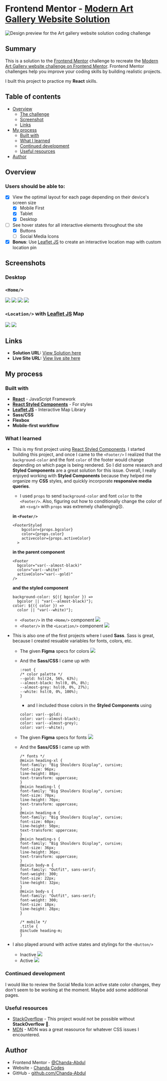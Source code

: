# Frontend Mentor - [Modern Art Gallery Website Solution](https://www.frontendmentor.io/challenges/art-gallery-website)

![Design preview for the Art gallery website solution coding challenge](./screens/preview.jpg)

## Summary

This is a solution to the [Frontend Mentor](https://www.frontendmentor.io) challenge to recreate the [Modern Art Gallery website challenge on Frontend Mentor](https://www.frontendmentor.io/challenges/art-gallery-website). Frontend Mentor challenges help you improve your coding skills by building realistic projects.

I built this project to practice my <b>React</b> skills.

## Table of contents

- [Overview](#overview)
  - [The challenge](#the-challenge)
  - [Screenshot](#screenshot)
  - [Links](#links)
- [My process](#my-process)
  - [Built with](#built-with)
  - [What I learned](#what-i-learned)
  - [Continued development](#continued-development)
  - [Useful resources](#useful-resources)
- [Author](#author)

## Overview

### Users should be able to:

- [x] View the optimal layout for each page depending on their device's screen size
  - [x] Mobile First
  - [x] Tablet
  - [x] Desktop
- [ ] See hover states for all interactive elements throughout the site
  - [x] Buttons
  - [ ] Social Media Icons
- [x] **Bonus**: Use [Leaflet JS](https://leafletjs.com/) to create an interactive location map with custom location pin

## Screenshots

### Desktop

<!-- #### Mobile
##### `<Home/>`
![](./screens/mobile1-1.png)
![](./screens/mobile1-2.png)
![](./screens/mobile1-3.png)
![](./screens/mobile1-4.png)
![](./screens/mobile1-5.png)
##### `<Location/>` with  [Leaflet JS](https://leafletjs.com/) Map
![](./screens/mobile2-1.png)
![](./screens/mobile2-2.png)
![](./screens/mobile2-3.png) -->

<!-- #### Tablet
![](./screens/tablet1.png)
![](./screens/tablet2.png)
![](./screens/tablet3.png)
![](./screens/tablet4.png) -->

### `<Home/>`

![](./screens/desktop1.png)
![](./screens/desktop2.png)
![](./screens/desktop3.png)
![](./screens/desktop4.png)

### `<Location/>` with [Leaflet JS](https://leafletjs.com/) Map

![](./screens/desktop5.png)
![](./screens/desktop6.png)

## Links

- <b>Solution URL:</b> [View Solution here](https://www.frontendmentor.io/solutions/modern-art-gallery-w-react-styled-components-leafletjs-and-sass-siAf_gMZ8)
- <b>Live Site URL:</b> [View live site here](https://friendly-benz-de5b74.netlify.app/)

## My process

### Built with

- <b>[React](https://reactjs.org/)</b> - JavaScript Framework
- <b>[React Styled Components](https://styled-components.com/)</b> - For styles
- <b>[Leaflet JS](https://leafletjs.com/)</b> - Interactive Map Library
- <b>Sass/CSS</b>
- <b>Flexbox</b>
- <b>Mobile-first workflow</b>

### What I learned

- This is my first project using [React Styled Components](https://styled-components.com/). I started building this project, and once I came to the `<Footer/>` I realized that the `background-color` and the font `color` of the footer would change depending on which page is being rendered.  So I did some research and <b>Styled Components</b> are a great solution for this issue. Overall, I really enjoyed working with <b>Styled Components</b> because they helped me organize my <b>CSS</b> styles, and quickly incorporate <b>responsive media queries</b>.
  - I used `props` to send `background-color` and font `color` to the `<Footer/>`. Also, figuring out how to conditionally change the color of an `<svg/>` with `props` was extremely challenging😣.
  
  <b>in `<Footer/>`</b>
  ````
  <FooterStyled
      bgcolor={props.bgcolor}
      color={props.color}
      activecolor={props.activeColor}
    >
  ````
  <b>in the parent component</b>
  ````
  <Footer 
    bgcolor="var(--almost-black)" 
    color="var(--white)" 
    activeColor="var(--gold)"
  />
  ````
  <b>and the styled component</b>
  ````
  background-color: ${({ bgcolor }) => 
    bgcolor || "var(--almost-black)"};
  color: ${({ color }) => 
    color || "var(--white)"};
  ````
  - `<Footer/>` in the `<Home/>` component
  ![](./screens/mobile1-5.png)
  - `<Footer/>` in the `<Location/>` component
  ![](./screens/mobile2-3.png)
- This is also one of the first projects where I used <b>Sass</b>. Sass is great, because I created resuable variables for fonts, colors, etc.

  - The given <b>Figma</b> specs for colors
    ![](./screens/colors.png)
  - And the <b>Sass/CSS</b> I came up with

    ````
    :root {
    /* color palette */
    --gold: hsl(24, 56%, 63%);
    --almost-black: hsl(0, 0%, 8%);
    --almost-grey: hsl(0, 0%, 27%);
    --white: hsl(0, 0%, 100%);
    }
    ````
    - and I included those colors in the <b>Styled Components</b> using
    ````
    color: var(--gold);
    color: var(--almost-black);
    color: var(--almost-grey);
    color: var(--white);
    ````

  - The given <b>Figma</b> specs for fonts
    ![](./screens/fonts.png)
  - And the <b>Sass/CSS</b> I came up with

    ````
    /* fonts */
    @mixin heading-xl {
    font-family: "Big Shoulders Display", cursive;
    font-size: 96px;
    line-height: 88px;
    text-transform: uppercase;
    }
    @mixin heading-l {
    font-family: "Big Shoulders Display", cursive;
    font-size: 70px;
    line-height: 70px;
    text-transform: uppercase;
    }
    @mixin heading-m {
    font-family: "Big Shoulders Display", cursive;
    font-size: 60px;
    line-height: 50px;
    text-transform: uppercase;
    }
    @mixin heading-s {
    font-family: "Big Shoulders Display", cursive;
    font-size: 36px;
    line-height: 36px;
    text-transform: uppercase;
    }
    @mixin body-m {
    font-family: "Outfit", sans-serif;
    font-weight: 300;
    font-size: 22px;
    line-height: 32px;
    }
    @mixin body-s {
    font-family: "Outfit", sans-serif;
    font-weight: 300;
    font-size: 18px;
    line-height: 28px;
    }

    /* mobile */
    .title {
    @include heading-m;
    }
    ````
- I also played around with active states and stylings for the `<Button/>` 
  - Inactive
  ![](./screens/button1.png)
  - Active
  ![](./screens/button2.png)

### Continued development

I would like to review the Social Media Icon active state color changes, they don't seem to be working at the moment. Maybe add some additional pages.

### Useful resources

- [StackOverflow](https://stackoverflow.com/) - This project would not be possible without <b>StackOverflow</b> 🤣.
- [MDN](https://developer.mozilla.org/en-US/docs/Web/CSS) - MDN was a great reasource for whatever CSS issues I encountered.

## Author

- Frontend Mentor - [@Chanda-Abdul](https://www.frontendmentor.io/profile/Chanda-Abdul)
- Website - [Chanda Codes](https://chandacodes.com/)
- GitHub - [github.com/Chanda-Abdul](https://github.com/Chanda-Abdul)

